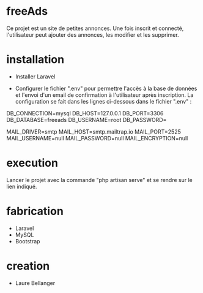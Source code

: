 # freeAds

Ce projet est un site de petites annonces. Une fois inscrit et connecté, l'utilisateur peut ajouter des annonces, les modifier et les supprimer. 

# installation

- Installer Laravel

- Configurer le fichier ".env" pour permettre l'accès à la base de données et l'envoi d'un email de confirmation à l'utilisateur après inscription. La configuration se fait dans les lignes ci-dessous dans le fichier ".env" : 

DB_CONNECTION=mysql
DB_HOST=127.0.0.1
DB_PORT=3306
DB_DATABASE=freeads
DB_USERNAME=root
DB_PASSWORD=

MAIL_DRIVER=smtp
MAIL_HOST=smtp.mailtrap.io
MAIL_PORT=2525
MAIL_USERNAME=null
MAIL_PASSWORD=null
MAIL_ENCRYPTION=null

# execution

Lancer le projet avec la commande "php artisan serve" et se rendre sur le lien indiqué.

# fabrication

- Laravel
- MySQL
- Bootstrap

# creation

- Laure Bellanger

